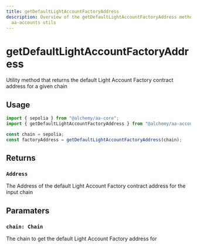 ```yaml
---
title: getDefaultLightAccountFactoryAddress
description: Overview of the getDefaultLightAccountFactoryAddress method in
  aa-accounts utils
---
```


# getDefaultLightAccountFactoryAddress

Utility method that returns the default Light Account Factory contract address for a given chain

## Usage

```ts
import { sepolia } from "@alchemy/aa-core";
import { getDefaultLightAccountFactoryAddress } from "@alchemy/aa-accounts";

const chain = sepolia;
const factoryAddress = getDefaultLightAccountFactoryAddress(chain);
```

## Returns

### `Address`

The Address of the default Light Account Factory contract address for the input chain

## Paramaters

### `chain: Chain`

The chain to get the default Light Account Factory address for
